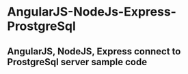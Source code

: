# AngularJS-NodeJs-Express-ProstgreSql
## AngularJS, NodeJS, Express connect to ProstgreSql server sample code
